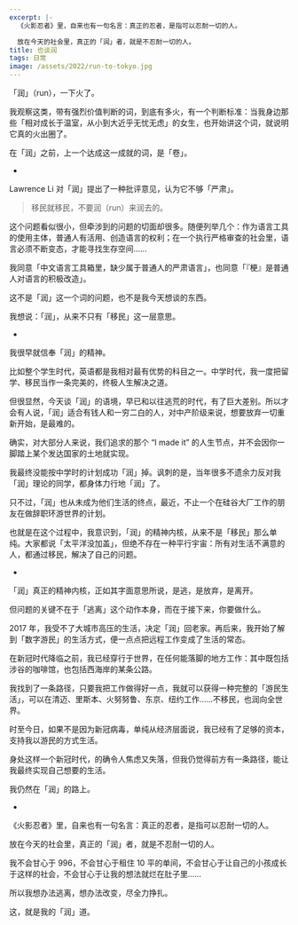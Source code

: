 ```yaml
---
excerpt: |-
  《火影忍者》里，自来也有一句名言：真正的忍者，是指可以忍耐一切的人。

  放在今天的社会里，真正的「润」者，就是不忍耐一切的人。
title: 也谈润
tags: 日常
image: /assets/2022/run-to-tokyo.jpg
---
```


「润」（run），一下火了。

我观察这类，带有强烈价值判断的词，到底有多火，有一个判断标准：当我身边那些「相对成长于温室，从小到大近乎无忧无虑」的女生，也开始讲这个词，就说明它真的火出圈了。

在「润」之前，上一个达成这一成就的词，是「卷」。

-

Lawrence Li 对「润」提出了一种批评意见，认为它不够「严肃」。

> 移民就移民，不要润（run）来润去的。

这个问题看似很小，但牵涉到的问题的切面却很多。随便列举几个：作为语言工具的使用主体，普通人有活用、创造语言的权利；在一个执行严格审查的社会里，语言必须不断变态，才能寻找生存空间……

我同意「中文语言工具箱里，缺少属于普通人的严肃语言」，也同意「『梗』是普通人对语言的积极改造」。

这不是「润」这一个词的问题，也不是我今天想谈的东西。

我想说：「润」，从来不只有「移民」这一层意思。

-

我很早就信奉「润」的精神。

比如整个学生时代，英语都是我相对最有优势的科目之一。中学时代，我一度把留学、移民当作一条完美的，终极人生解决之道。

但很显然，今天谈「润」的语境，早已和以往逃荒的时代，有了巨大差别。所以才会有人说，「润」适合有钱人和一穷二白的人，对中产阶级来说，想要放弃一切重新开始，是最难的。

确实，对大部分人来说，我们追求的那个 “I made it” 的人生节点，并不会因你一脚踏上某个发达国家的土地就实现。

我最终没能按中学时的计划成功「润」掉。讽刺的是，当年很多不遗余力反对我「润」理论的同学，都身体力行地「润」了。

只不过，「润」也从未成为他们生活的终点，最近，不止一个在硅谷大厂工作的朋友在做辞职环游世界的计划。

也就是在这个过程中，我意识到，「润」的精神内核，从来不是「移民」那么单纯。大家都说「太平洋没加盖」，但绝不存在一种平行宇宙：所有对生活不满意的人，都通过移民，解决了自己的问题。

-

「润」真正的精神内核，正如其字面意思所说，是逃，是放弃，是离开。

但问题的关键不在于「逃离」这个动作本身，而在于接下来，你要做什么。

2017 年，我受不了大城市高压的生活，决定「润」回老家。再后来，我开始了解到「数字游民」的生活方式，便一点点把远程工作变成了生活的常态。

在新冠时代降临之前，我已经穿行于世界，在任何能落脚的地方工作：其中既包括涉谷的咖啡馆，也包括西海岸的某条公路。

我找到了一条路径，只要我把工作做得好一点，我就可以获得一种完整的「游民生活」，可以在清迈、里斯本、火努努鲁、东京、纽约工作……不移民，也润向全世界。

时至今日，如果不是因为新冠病毒，单纯从经济层面说，我已经有了足够的资本，支持我以游民的方式生活。

身处这样一个新冠时代，的确令人焦虑又失落，但我仍觉得前方有一条路径，能让我最终实现自己想要的生活。

我仍然在「润」的路上。

-

《火影忍者》里，自来也有一句名言：真正的忍者，是指可以忍耐一切的人。

放在今天的社会里，真正的「润」者，就是不忍耐一切的人。

我不会甘心于 996，不会甘心于租住 10 平的单间，不会甘心于让自己的小孩成长于这样的社会，不会甘心于让我的想法就烂在肚子里……

所以我想办法逃离，想办法改变，尽全力挣扎。

这，就是我的「润」道。